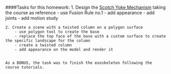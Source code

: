 ####Tasks for this homework:
    1. Design the [Scotch Yoke Mechanism](https://www.youtube.com/watch?v=HhX-8RyP214) taking the course as reference
        - use Fusion Rule no.1
        - add appearance
        - add joints
        - add motion study
        
    2. Create a scene with a twisted column on a polygon surface
        - use polygon tool to create the base
        - replace the top face of the base with a custom surface to create the specific landscape for the column
        - create a twisted column
        - add appearance on the model and render it
        
        
    As a BONUS, the task was to finish the exoskeleton following the course tutorials.
